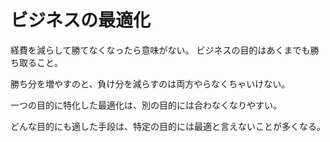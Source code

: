 # ビジネスの最適化

経費を減らして勝てなくなったら意味がない。
ビジネスの目的はあくまでも勝ち取ること。

勝ち分を増やすのと、負け分を減らすのは両方やらなくちゃいけない。

一つの目的に特化した最適化は、別の目的には合わなくなりやすい。

どんな目的にも適した手段は、特定の目的には最適と言えないことが多くなる。
